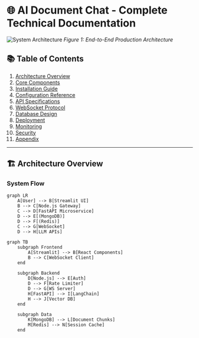 # 🌐 AI Document Chat - Complete Technical Documentation

![System Architecture](https://i.imgur.com/EDxP5jm.png)
*Figure 1: End-to-End Production Architecture*

## 📚 Table of Contents
1. [Architecture Overview](#-architecture-overview)
2. [Core Components](#-core-components)  
3. [Installation Guide](#-installation-guide)
4. [Configuration Reference](#-configuration-reference)
5. [API Specifications](#-api-specifications)
6. [WebSocket Protocol](#-websocket-protocol)
7. [Database Design](#-database-design)
8. [Deployment](#-deployment)
9. [Monitoring](#-monitoring)
10. [Security](#-security)
11. [Appendix](#-appendix)

---

## 🏗️ Architecture Overview

### System Flow
```mermaid
graph LR
    A[User] --> B[Streamlit UI]
    B --> C[Node.js Gateway]
    C --> D[FastAPI Microservice]
    D --> E[(MongoDB)]
    D --> F[(Redis)]
    C --> G[WebSocket]
    D --> H[LLM APIs]

graph TB
    subgraph Frontend
        A[Streamlit] --> B[React Components]
        B --> C[WebSocket Client]
    end
    
    subgraph Backend
        D[Node.js] --> E[Auth]
        D --> F[Rate Limiter]
        D --> G[WS Server]
        H[FastAPI] --> I[LangChain]
        H --> J[Vector DB]
    end
    
    subgraph Data
        K[MongoDB] --> L[Document Chunks]
        M[Redis] --> N[Session Cache]
    end

